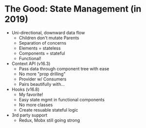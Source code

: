 # The Good: State Management (in 2019)

- Uni-directional, downward data flow
  - Children don't mutate Parents
  - Separation of concerns
  - Elements = stateless
  - Components = stateful
  - Functional!
- Context API (v16.3)
  - Pass data through component tree with ease
  - No more "prop drilling"
  - Provider w/ Consumers
  - Pairs beautifully with...
- Hooks (v16.8)
  - My favorite!
  - Easy state mgmt in functional components
  - No more classes
  - Create resuable stateful logic
- 3rd party support
  - Redux, Mobx still going strong